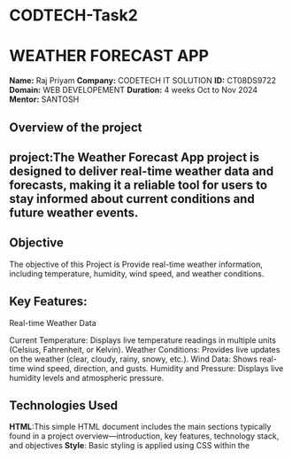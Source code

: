 # CODTECH-Task2
# WEATHER FORECAST APP

**Name:** Raj Priyam
**Company:**  CODETECH IT SOLUTION
**ID:** CT08DS9722
**Domain:** WEB DEVELOPEMENT
**Duration:** 4 weeks Oct to Nov 2024
**Mentor:** SANTOSH


## Overview of the project

## project:The Weather Forecast App project is designed to deliver real-time weather data and forecasts, making it a reliable tool for users to stay informed about current conditions and future weather events. 

## Objective
The objective of this Project is Provide real-time weather information, including temperature, humidity, wind speed, and weather conditions.

## Key Features:
Real-time Weather Data

Current Temperature: Displays live temperature readings in multiple units (Celsius, Fahrenheit, or Kelvin).
Weather Conditions: Provides live updates on the weather (clear, cloudy, rainy, snowy, etc.).
Wind Data: Shows real-time wind speed, direction, and gusts.
Humidity and Pressure: Displays live humidity levels and atmospheric pressure.


## Technologies Used
**HTML**:This simple HTML document includes the main sections typically found in a project overview—introduction, key features, technology stack, and objectives
**Style**: Basic styling is applied using CSS within the <style> tag to ensure readability and visual appeal
**Javascript**: JavaScript runtime environment to build scalable and efficient back-end services.
